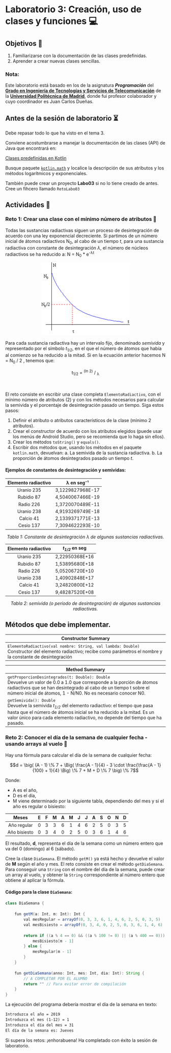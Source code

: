 # Laboratorio 3: Creación, uso de clases y funciones 💻

## **Objetivos** 🎯

1. Familiarizarse con la documentación de las clases predefinidas.
2. Aprender a crear nuevas clases sencillas.

### Nota:

Este laboratorio está basado en los de la asignatura **_Programación_** del [**Grado en Ingeniería de Tecnologías y Servicios de Telecomunicación**](https://www.etsit.upm.es/estudios/grado-en-ingenieria-de-tecnologias-y-servicios-de-telecomunicacion.html) de la [**Universidad Politécnica de Madrid**](www.upm.es), donde fui profesor colaborador y cuyo coordinador es Juan Carlos Dueñas. 

## **Antes de la sesión de laboratorio** ⏳

Debe repasar todo lo que ha visto en el tema 3.

Conviene acostumbrarse a manejar la documentación de las clases (API) de Java que encontrará en:

[Clases predefinidas en Kotlin](https://kotlinlang.org/api/latest/jvm/stdlib/)

Busque paquete [`kotlin.math`](https://kotlinlang.org/api/latest/jvm/stdlib/kotlin.math/) y localice la descripción de sus atributos y los métodos logarítmicos y exponenciales.

También puede crear un proyecto **Labo03** si no lo tiene creado de antes. Cree un fihcero llamado `RetoLabo03` 

## **Actividades** 🚀

### **Reto 1: Crear una clase con el mínimo número de atributos** 🔧

Todas las sustancias radiactivas siguen un proceso de desintegración de acuerdo con una ley exponencial decreciente. Si partimos de un número inicial de átomos radiactivos N<sub>0</sub>, al cabo de un tiempo *t*, para una sustancia radiactiva con constante de desintegración *λ*, el número de núcleos radiactivos se ha reducido a: N = N<sub>0</sub> * e<sup>-λt</sup>


<div align="center">
    <img src="imgReto/image1.png" alt="Fórmula de desintegración radiactiva">
</div>

Para cada sustancia radiactiva hay un intervalo fijo, denominado *semivida* y representado por el símbolo *t*<sub>*1/2*</sub>, en el que el número de átomos que había al comienzo se ha reducido a la mitad. Si en la ecuación anterior hacemos N = N<sub>0</sub> / 2
, tenemos que:

<div style="text-align: center;">
t<sub>1/2</sub> = <sup>(ln 2)</sup> / <sub>λ</sub>
</div>
<br>
<br>


El reto consiste en escribir una clase completa `ElementoRadiactivo`, con el mínimo número de atributos (2) y con los métodos necesarios para calcular la semivida y el porcentaje de desintegración pasado un tiempo. Siga estos pasos:

1. Definir el atributo o atributos característicos de la clase (mínimo 2 atributos).
2. Crear el constructor de acuerdo con los atributos elegidos (puede usar los menús de Android Studio, pero se recomienda que lo haga sin ellos).
3. Crear los métodos `toString()` y `equals()`.
4. Escribir dos métodos que, usando los métodos en el paquete `kotlin.math`, devuelvan:
    a. La semivida de la sustancia radiactiva.
    b. La proporción de átomos desintegrados pasado un tiempo *t*.

#### Ejemplos de constantes de desintegración y semividas:

<div style="text-align: center;">

| Elemento radiactivo | λ en seg⁻¹ | 
|---------------------|----------------------|
| Uranio 235          | 3,1229827968E-17     |
| Rubidio 87          | 4,5040067466E-19     |
| Radio 226           | 1,3720070489E-11     |
| Uranio 238          | 4,9193269749E-18     |
| Calcio 41           | 2,1339371771E-13     |
| Cesio 137           | 7,3094622293E-10     |

<p><em>Tabla 1: Constante de desintegración λ de algunas sustancias radiactivas.</em></p>

</div>


<div style="text-align: center;">

| Elemento radiactivo | *t*<sub>*1/2*</sub> en seg   |
|---------------------|----------------------|
| Uranio 235          | 2,22950368E+16       |
| Rubidio 87          | 1,53895680E+18       |
| Radio 226           | 5,05206720E+10       |
| Uranio 238          | 1,40902848E+17       |
| Calcio 41           | 3,24820800E+12       |
| Cesio 137           | 9,48287520E+08       |

<p><em>Tabla 2: semivida (o período de desintegración) de algunas sustancias radiactivas.</em></p>

</div>

## Métodos que debe implementar.

| **Constructor Summary**                           |
| ------------------------------------------------- |
| `ElementoRadiactivo(val nombre: String, val lambda: Double)`  <br> Constructor del elemento radiactivo; recibe como parámetros el nombre y la constante de desintegración |


| **Method Summary**                                                   |
| -------------------------------------------------------------------- |
| `getProporcionDesintegrados(t: Double): Double` <br> Devuelve un valor de 0.0 a 1.0 que corresponde a la porción de átomos radiactivos que se han desintegrado al cabo de un tiempo t sobre el número inicial de átomos, 1 - N/N0. No es necesario conocer N0. |
| `getSemivida(): Double` <br> Devuelve la semivida *t*<sub>*1/2*</sub> del elemento radiactivo: el tiempo que pasa hasta que el número de átomos inicial se ha reducido a la mitad. Es un valor único para cada elemento radiactivo, no depende del tiempo que ha pasado. |


### **Reto 2: Conocer el día de la semana de cualquier fecha - usando arrays al vuelo** 📅

Hay una fórmula para calcular el día de la semana de cualquier fecha:

```math
d = \big( (A - 1) \% 7 + \Big( \frac{A - 1}{4} - 3 \cdot \frac{\frac{A - 1}{100} + 1}{4} \Big) \% 7 + M + D \% 7 \big) \% 7
```

Donde:
- A es el año,
- D es el día, 
- M viene determinado por la siguiente tabla, dependiendo del mes y si el año es regular o bisiesto:
  
<div style="text-align: center;">

| Meses         | E | F | M | A | M | J | J | A | S | O | N | D |
|---------------|---|---|---|---|---|---|---|---|---|---|---|---|
| Año regular   | 0 | 3 | 3 | 6 | 1 | 4 | 6 | 2 | 5 | 0 | 3 | 5 |
| Año bisiesto  | 0 | 3 | 4 | 0 | 2 | 5 | 0 | 3 | 6 | 1 | 4 | 6 |

</div>


El resultado, **d**, representa el día de la semana como un número entero que va del 0 (domingo) al 6 (sábado).

Cree la clase `DiaSemana`. El método `getM()` ya está hecho y devuelve el valor de **M** según el año y mes. El reto consiste en crear el método `getDiaSemana`. Para conseguir una `String` con el nombre del día de la semana, puede crear un array al vuelo, y obtener la `String` correspondiente al número entero que obtiene al aplicar la fórmula.

#### Código para la clase `DiaSemana`:

```java
class DiaSemana {

    fun getM(a: Int, m: Int): Int {
        val mesRegular = arrayOf(0, 3, 3, 6, 1, 4, 6, 2, 5, 0, 3, 5)
        val mesBisiesto = arrayOf(0, 3, 4, 0, 2, 5, 0, 3, 6, 1, 4, 6)

        return if ((a % 4 == 0) && ((a % 100 != 0) || (a % 400 == 0))) {
            mesBisiesto[m - 1]
        } else {
            mesRegular[m - 1]
        }
    }

    fun getDiaSemana(anno: Int, mes: Int, dia: Int): String {
        // A COMPLETAR POR EL ALUMNO
        return "" // Para evitar error de compilación
    }
}
```

La ejecución del programa debería mostrar el día de la semana en texto:

```txt
Introduzca el año = 2019
Introduzca el mes (1-12) = 1
Introduzca el día del mes = 31
El día de la semana es: Jueves
```

Si supera los retos: ¡enhorabuena! Ha completado con éxito la sesión de laboratorio.
